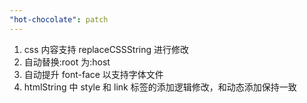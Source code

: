 ```yaml
---
"hot-chocolate": patch
---
```


1. css 内容支持 replaceCSSString 进行修改
2. 自动替换:root 为:host
3. 自动提升 font-face 以支持字体文件
4. htmlString 中 style 和 link 标签的添加逻辑修改，和动态添加保持一致
